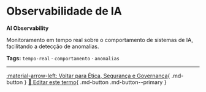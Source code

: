 # Observabilidade de IA

**AI Observability**

Monitoramento em tempo real sobre o comportamento de sistemas de IA, facilitando a detecção de anomalias.


**Tags:** `tempo-real` · `comportamento` · `anomalias`

---

[:material-arrow-left: Voltar para Ética, Segurança e Governança](index.md){ .md-button }
[📝 Editar este termo](https://github.com/seu-usuario/glossario-ia/edit/main/glossario.yaml){ .md-button .md-button--primary }
